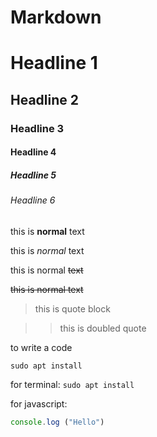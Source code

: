 # Markdown
# Headline 1
## Headline 2
### Headline 3
#### Headline 4
##### Headline 5
###### Headline 6

this is **normal** text

this is *normal* text 

this is normal ~~text~~

~~this is normal text~~

>this is quote block

>>this is doubled quote

to write a code 

```
sudo apt install

```

for terminal:
```sudo apt install```

for javascript:
```javascript
console.log ("Hello")
```
